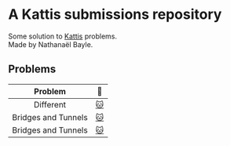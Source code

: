 # A Kattis submissions repository

Some solution to [Kattis](https://open.kattis.com) problems.  
Made by Nathanaël Bayle.
  

## Problems
Problem  | 🔗
:---: | :---:
Different  | [:cat:](https://open.kattis.com/problems/different/ )
Bridges and Tunnels  | [:cat:](https://open.kattis.com/problems/bridgesandtunnels/ )
Bridges and Tunnels  | [:cat:](https://open.kattis.com/problems/citrusintern/ )









